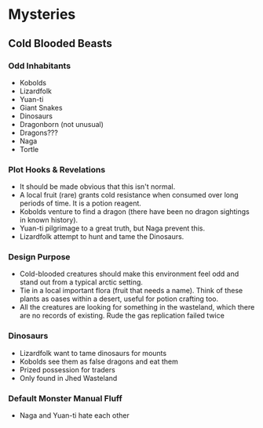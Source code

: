 # Mysteries

## Cold Blooded Beasts

### Odd Inhabitants

- Kobolds
- Lizardfolk
- Yuan-ti
- Giant Snakes
- Dinosaurs
- Dragonborn (not unusual)
- Dragons???
- Naga
- Tortle

### Plot Hooks & Revelations

- It should be made obvious that this isn't normal.
- A local fruit (rare) grants cold resistance when consumed over long periods of time. It is a potion reagent.
- Kobolds venture to find a dragon (there have been no dragon sightings in known history).
- Yuan-ti pilgrimage to a great truth, but Naga prevent this.
- Lizardfolk attempt to hunt and tame the Dinosaurs.

### Design Purpose

- Cold-blooded creatures should make this environment feel odd and stand out from a typical arctic setting.
- Tie in a local important flora (fruit that needs a name). Think of these plants as oases within a desert, useful for potion crafting too.
- All the creatures are looking for something in the wasteland, which there are no records of existing.
Rude the gas replication failed twice

### Dinosaurs

- Lizardfolk want to tame dinosaurs for mounts
- Kobolds see them as false dragons and eat them
- Prized possession for traders
- Only found in Jhed Wasteland

### Default Monster Manual Fluff

- Naga and Yuan-ti hate each other
